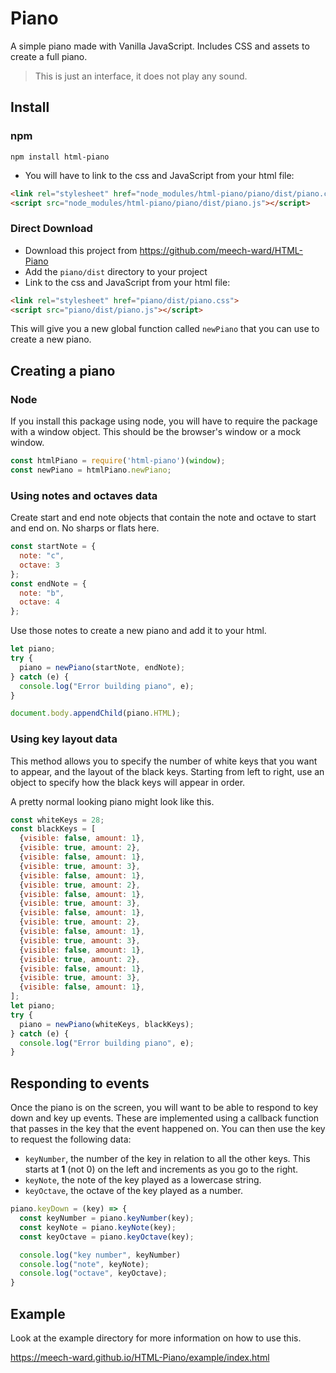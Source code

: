 # Piano

A simple piano made with Vanilla JavaScript. Includes CSS and assets to create a full piano. 

> This is just an interface, it does not play any sound.

## Install

### npm

```terminal
npm install html-piano
```

* You will have to link to the css and JavaScript from your html file:

```html
<link rel="stylesheet" href="node_modules/html-piano/piano/dist/piano.css">
<script src="node_modules/html-piano/piano/dist/piano.js"></script>
```

### Direct Download

* Download this project from https://github.com/meech-ward/HTML-Piano
* Add the `piano/dist` directory to your project
* Link to the css and JavaScript from your html file:

```html
<link rel="stylesheet" href="piano/dist/piano.css">
<script src="piano/dist/piano.js"></script>
```

This will give you a new global function called `newPiano` that you can use to create a new piano.

## Creating a piano

### Node 

If you install this package using node, you will have to require the package with a window object. This should be the browser's window or a mock window.

```js
const htmlPiano = require('html-piano')(window);
const newPiano = htmlPiano.newPiano;
```

### Using notes and octaves data

Create start and end note objects that contain the note and octave to start and end on. No sharps or flats here.

```js
const startNote = {
  note: "c",
  octave: 3
};
const endNote = {
  note: "b",
  octave: 4
};
```

Use those notes to create a new piano and add it to your html.

```js
let piano;
try {
  piano = newPiano(startNote, endNote);
} catch (e) {
  console.log("Error building piano", e);
}

document.body.appendChild(piano.HTML);
```

### Using key layout data

This method allows you to specify the number of white keys that you want to appear, and the layout of the black keys. Starting from left to right, use an object to specify how the black keys will appear in order.

A pretty normal looking piano might look like this.

```js
const whiteKeys = 28;
const blackKeys = [
  {visible: false, amount: 1}, 
  {visible: true, amount: 2},
  {visible: false, amount: 1},
  {visible: true, amount: 3},
  {visible: false, amount: 1},
  {visible: true, amount: 2},
  {visible: false, amount: 1},
  {visible: true, amount: 3},
  {visible: false, amount: 1},
  {visible: true, amount: 2},
  {visible: false, amount: 1},
  {visible: true, amount: 3},
  {visible: false, amount: 1},
  {visible: true, amount: 2},
  {visible: false, amount: 1},
  {visible: true, amount: 3},
  {visible: false, amount: 1},
];
let piano;
try {
  piano = newPiano(whiteKeys, blackKeys);
} catch (e) {
  console.log("Error building piano", e);
}
```

## Responding to events

Once the piano is on the screen, you will want to be able to respond to key down and key up events. These are implemented using a callback function that passes in the key that the event happened on. You can then use the key to request the following data:

* `keyNumber`, the number of the key in relation to all the other keys. This starts at **1** (not 0) on the left and increments as you go to the right.
* `keyNote`, the note of the key played as a lowercase string.
* `keyOctave`, the octave of the key played as a number.

```js
piano.keyDown = (key) => {
  const keyNumber = piano.keyNumber(key);
  const keyNote = piano.keyNote(key);
  const keyOctave = piano.keyOctave(key);

  console.log("key number", keyNumber) 
  console.log("note", keyNote);
  console.log("octave", keyOctave);
}
```

## Example

Look at the example directory for more information on how to use this.

<https://meech-ward.github.io/HTML-Piano/example/index.html>